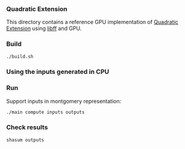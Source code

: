 ### Quadratic Extension
This directory contains a reference GPU implementation of
[Quadratic Extension](https://codaprotocol.github.io/snark-challenge/problem-02-Quadratic%20extension%20arithmetic.html)
using [libff](README-libff.md) and GPU.


### Build
``` bash
./build.sh
```

### Using the inputs generated in CPU

### Run
Support inputs in montgomery representation:
``` bash
./main compute inputs outputs
```

### Check results
``` bash
shasum outputs
```
